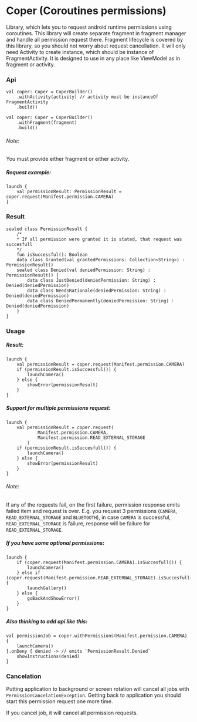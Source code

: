 # Coper (Coroutines permissions) 

Library, which lets you to request android runtime permissions using coroutines. 
This library will create separate fragment in fragment manager and handle all permission request there.
Fragment lifecycle is covered by this library, so you should not worry about request cancellation.
It will only need Activity to create instance, which should be instance of FragmentActivity.
It is designed to use in any place like ViewModel as in fragment or activity.

### Api
```
val coper: Coper = CoperBuilder()
    .withActivity(activity) // activity must be instanceOf FragmentActivity
    .build()
```
```
val coper: Coper = CoperBuilder()
    .withFragment(fragment)
    .build()
```
###### Note:
You must provide either fragment or either activity.
##### Request example:
```
launch {
    val permissionResult: PermissionResult = coper.request(Manifest.permission.CAMERA)
}
```
### Result 
```
sealed class PermissionResult {
    /*
    * If all permission were granted it is stated, that request was succesfull
    */
    fun isSuccessful(): Boolean
    data class Granted(val grantedPermissions: Collection<String>) : PermissionResult()
    sealed class Denied(val deniedPermission: String) : PermissionResult() {
        data class JustDenied(deniedPermission: String) : Denied(deniedPermission)
        data class NeedsRationale(deniedPermission: String) : Denied(deniedPermission)
        data class DeniedPermanently(deniedPermission: String) : Denied(deniedPermission)
    }
}
```
### Usage
##### Result:
```
launch {
    val permissionResult = coper.request(Manifest.permission.CAMERA)
    if (permissionResult.isSuccessful()) {
        launchCamera()
    } else {
        showError(permissionResult)
    }
}
```
##### Support for multiple permissions request:
```
launch {
    val permissionResult = coper.request(
            Manifest.permission.CAMERA,
            Manifest.permission.READ_EXTERNAL_STORAGE
        )
    if (permissionResult.isSuccesfull()) {
        launchCamera()
    } else {
        showError(permissionResult)
    }
}
```
###### Note:
If any of the requests fail, on the first failure, permission response emits failed item and request is over. 
E.g. you request 3 permissions (`CAMERA`, `READ_EXTERNAL_STORAGE` and `BLUETOOTH`), in case `CAMERA` is successful, `READ_EXTERNAL_STORAGE` is failure, response will be failure for `READ_EXTERNAL_STORAGE`.
##### If you have some optional permissions:
```
launch {
    if (coper.request(Manifest.permission.CAMERA).isSuccesfull()) {
        launchCamera()
    } else if (coper.request(Manifest.permission.READ_EXTERNAL_STORAGE).isSuccesfull()) {
        launchGallery()
    } else {
        goBackAndShowError()
    }
}
```
##### Also thinking to add api like this:
```
val permissionJob = coper.withPermissions(Manifest.permission.CAMERA) {
    launchCamera()
}.onDeny { denied -> // emits `PermissionResult.Denied`
    showInstructions(denied)
}
```
### Cancelation
Putting application to background or screen rotation will cancel all jobs with `PermissionCancelationException`. Getting back to application you should start this permission request one more time.

If you cancel job, it will cancel all permission requests.
